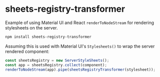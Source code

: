 # sheets-registry-transformer

Example of using Material UI and React `renderToNodeStream` for rendering stylesheets on the server. 

```sh
npm install sheets-registry-transformer
```

Assuming this is used with Material UI's `Stylesheets()` to wrap the server rendered component:

```js
const sheetsRegistry = new ServerStyleSheets();
const app = sheetsRegistry.collect(component);
renderToNodeStream(app).pipe(sheetsRegistryTransformer(stylesheet));
```